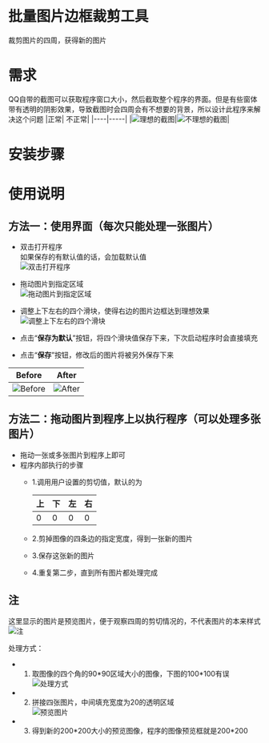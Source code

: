 # 批量图片边框裁剪工具
裁剪图片的四周，获得新的图片

# 需求
QQ自带的截图可以获取程序窗口大小，然后截取整个程序的界面。但是有些窗体带有透明的阴影效果，导致截图时会四周会有不想要的背景，所以设计此程序来解决这个问题
|正常| 不正常|
|----|-----|
|![理想的截图](./readmeImage/normal.png)|![不理想的截图](./readmeImage/abnormal.png)|

# 安装步骤

# 使用说明
## 方法一：使用界面（每次只能处理一张图片）
- 双击打开程序  
如果保存的有默认值的话，会加载默认值  
![双击打开程序](./readmeImage/1-1.png)

- 拖动图片到指定区域  
![拖动图片到指定区域](./readmeImage/1-2.png)

- 调整上下左右的四个滑块，使得右边的图片边框达到理想效果  
![调整上下左右的四个滑块](./readmeImage/1-3.png)

- 点击“**保存为默认**”按钮，将四个滑块值保存下来，下次启动程序时会直接填充

- 点击“**保存**”按钮，修改后的图片将被另外保存下来

|Before|After|
|------|-----|
|![Before](./readmeImage/abnormal.png)|![After](./readmeImage/abnormal(1).png)|


## 方法二：拖动图片到程序上以执行程序（可以处理多张图片）
- 拖动一张或多张图片到程序上即可
- 程序内部执行的步骤
    - 1.调用用户设置的剪切值，默认的为   

        |上|下|左|右|
        |-|-|-|-|
        |0|0|0|0|
    - 2.剪掉图像的四条边的指定宽度，得到一张新的图片
    - 3.保存这张新的图片
    - 4.重复第二步，直到所有图片都处理完成

## 注
这里显示的图片是预览图片，便于观察四周的剪切情况的，不代表图片的本来样式
![注](./readmeImage/plus.png)

处理方式：  
- 1. 取图像的四个角的90\*90区域大小的图像，下图的100\*100有误  
    ![处理方式](./readmeImage/previewDealMode.png)

- 2. 拼接四张图片，中间填充宽度为20的透明区域  
    ![预览图片](./readmeImage/previewImage.png)
    
- 3. 得到新的200\*200大小的预览图像，程序的图像预览框就是200\*200
